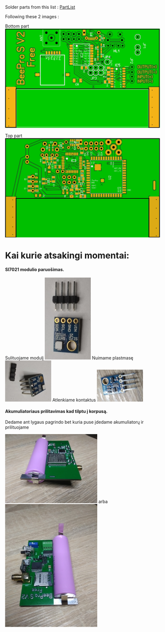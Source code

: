 Solder parts from this list : [PartList](/Hardware/PartList.txt)

Following these 2 images :

Bottom part ![Bottom Side](/images/pcbBottom.jpeg)

Top part ![Up Side](/images/pcbUp.jpeg)

# Kai kurie atsakingi momentai:

#### SI7021 modulio paruošimas.                       
Sulituojame modulį ![0si](/images/0si.jpg)   Nuimame plastmasę ![1si](/images/1si.jpg)  Atlenkiame kontaktus ![2si](/images/2si.jpg)  

#### Akumuliatoriaus prilitavimas kad tilptu į korpusą.                       

Dedame ant lygaus pagrindo bet kuria puse įdedame akumuliatorų ir prilituojame

![bat0](/images/bat0.jpg)   arba ![bat1](/images/bat1.jpg)
